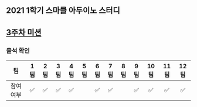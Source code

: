 ## 2021 1학기 스마클 아두이노 스터디

## [3주차 미션](https://github.com/sejongsmarcle/2021_Spring_ArduinoStudy/issues/5)


### 출석 확인

|팀|1팀|2팀|3팀|4팀|5팀|6팀|7팀|8팀|9팀|10팀|11팀|12팀|
|:---:|:---:|:---:|:---:|:---:|:---:|:---:|:---:|:---:|:---:|:---:|:---:|:---:|
참여 여부| ✅|✅|✅|✅||✅|✅||✅|✅|✅|✅|✅|✅|✅|✅|✅|



